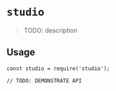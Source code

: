 # `studio`

> TODO: description

## Usage

```
const studio = require('studio');

// TODO: DEMONSTRATE API
```

